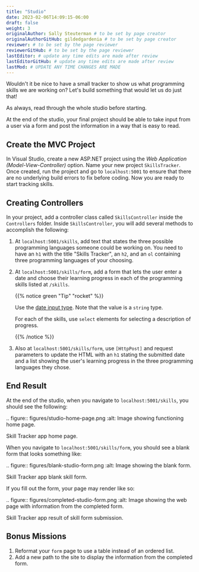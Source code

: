 ```yaml
---
title: "Studio"
date: 2023-02-06T14:09:15-06:00
draft: false
weight: 3
originalAuthor: Sally Steuterman # to be set by page creator
originalAuthorGitHub: gildedgardenia # to be set by page creator
reviewer: # to be set by the page reviewer
reviewerGitHub: # to be set by the page reviewer
lastEditor: # update any time edits are made after review
lastEditorGitHub: # update any time edits are made after review
lastMod: # UPDATE ANY TIME CHANGES ARE MADE
---
```


Wouldn't it be nice to have a small tracker to show us what programming skills we are working on?
Let's build something that would let us do just that!

As always, read through the whole studio before starting.

At the end of the studio, your final project should be able to take input from a user via a form and post the information 
in a way that is easy to read.

## Create the MVC Project

In Visual Studio, create a new ASP.NET project using the *Web Application (Model-View-Controller)* option. Name your 
new project `SkillsTracker`. Once created, run the project and go to `localhost:5001` to ensure that there are no 
underlying build errors to fix before coding. Now you are ready to start tracking skills.

## Creating Controllers

In your project, add a controller class called `SkillsController` inside the `Controllers` folder.
Inside `SkillsController`, you will add several methods to accomplish the following:

1. At `localhost:5001/skills`, add text that states the three possible programming languages someone could be working on.
   You need to have an `h1` with the title "Skills Tracker", an `h2`, and an `ol` containing three programming languages 
   of your choosing.
1. At `localhost:5001/skills/form`, add a form that lets the user enter a date and choose their learning progress in each of the programming skills listed at `/skills`.

   {{% notice green "Tip" "rocket" %}}

      Use the [date input type](https://developer.mozilla.org/en-US/docs/Web/HTML/Element/input/date). Note that the value is 
      a `string` type. 
      
      For each of the skills, use `select` elements for selecting a description of progress. 

   {{% /notice %}}

1. Also at `localhost:5001/skills/form`, use `[HttpPost]` and request parameters to update the HTML with an `h1` stating the 
   submitted date and a list showing the user's learning progress in the three programming languages they chose.

## End Result

At the end of the studio, when you navigate to `localhost:5001/skills`, you should see the following:

.. figure:: figures/studio-home-page.png
   :alt: Image showing functioning home page.

   Skill Tracker app home page.

When you navigate to `localhost:5001/skills/form`, you should see a blank form that looks something like: 

.. figure:: figures/blank-studio-form.png
   :alt: Image showing the blank form.

   Skill Tracker app blank skill form.

If you fill out the form, your page may render like so:

.. figure:: figures/completed-studio-form.png
   :alt: Image showing the web page with information from the completed form.

   Skill Tracker app result of skill form submission.

## Bonus Missions

1. Reformat your `form` page to use a table instead of an ordered list.
1. Add a new path to the site to display the information from the completed form.